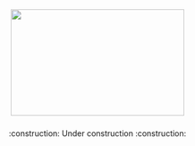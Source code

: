 ## <div align="center"><img src="https://1000logos.net/wp-content/uploads/2018/03/Pinterest-logo.png" width="310" height="190" /></div>

###

<p align="center">:construction: Under construction :construction:</p>
